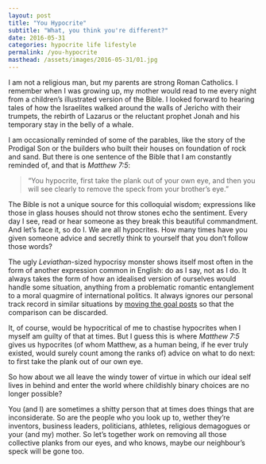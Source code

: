 ```yaml
---
layout: post
title: "You Hypocrite"
subtitle: "What, you think you're different?"
date: 2016-05-31
categories: hypocrite life lifestyle
permalink: /you-hypocrite
masthead: /assets/images/2016-05-31/01.jpg
---
```

I am not a religious man, but my parents are strong Roman Catholics. I remember when I was growing up, my mother would read to me every night from a children’s illustrated version of the Bible. I looked forward to hearing tales of how the Israelites walked around the walls of Jericho with their trumpets, the rebirth of Lazarus or the reluctant prophet Jonah and his temporary stay in the belly of a whale.

I am occasionally reminded of some of the parables, like the story of the Prodigal Son or the builders who built their houses on foundation of rock and sand. But there is one sentence of the Bible that I am constantly reminded of, and that is _Matthew 7:5_:

> “You hypocrite, first take the plank out of your own eye, and then you will see clearly to remove the speck from your brother’s eye.”

The Bible is not a unique source for this colloquial wisdom; expressions like those in glass houses should not throw stones echo the sentiment. Every day I see, read or hear someone as they break this beautiful commandment. And let’s face it, so do I. We are all hypocrites. How many times have you given someone advice and secretly think to yourself that you don’t follow those words?

The ugly _Leviathan_-sized hypocrisy monster shows itself most often in the form of another expression common in English: do as I say, not as I do. It always takes the form of how an idealised version of ourselves would handle some situation, anything from a problematic romantic entanglement to a moral quagmire of international politics. It always ignores our personal track record in similar situations by [moving the goal posts](https://en.wikipedia.org/wiki/Moving_the_goalposts) so that the comparison can be discarded.

It, of course, would be hypocritical of me to chastise hypocrites when I myself am guilty of that at times. But I guess this is where _Matthew 7:5_ gives us hypocrites (of whom Matthew, as a human being, if he ever truly existed, would surely count among the ranks of) advice on what to do next: to first take the plank out of our own eye.

So how about we all leave the windy tower of virtue in which our ideal self lives in behind and enter the world where childishly binary choices are no longer possible?

You (and I) are sometimes a shitty person that at times does things that are inconsiderate. So are the people who you look up to, wether they’re inventors, business leaders, politicians, athletes, religious demagogues or your (and my) mother. So let’s together work on removing all those collective planks from our eyes, and who knows, maybe our neighbour’s speck will be gone too.
